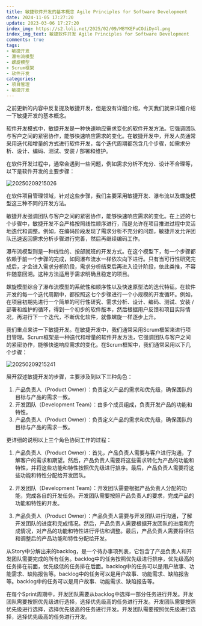 ```yaml
---
title: 敏捷软件开发的基本概念 Agile Principles for Software Development
date: 2024-11-05 17:27:20
update: 2023-03-06 17:27:20
index_img: https://s2.loli.net/2025/02/09/MBYKEFuCOdiDy4l.png
index_img_text: 敏捷软件开发 Agile Principles for Software Development
comments: true
tags:
- 敏捷开发
- 瀑布流模型
- 螺旋模型
- Scrum框架
- 软件开发
categories:
- 项目管理
- 敏捷开发
---
```


之前更新的内容中反复提及敏捷开发，但是没有详细介绍，今天我们就来详细介绍一下敏捷开发的基本概念。

软件开发模式中，敏捷开发是一种快速响应需求变化的软件开发方法。它强调团队与客户之间的紧密协作，能够快速响应需求的变化。在敏捷开发中，开发人员通常采用迭代和增量的方式进行软件开发，每个迭代周期都包含几个步骤，如需求分析、设计、编码、测试、安装 / 部署和维护。

在软件开发过程中，通常会遇到一些问题，例如需求分析不充分、设计不合理等，以下是软件开发的主要步骤：

![20250209215026](https://s2.loli.net/2025/02/09/VhzE3s6MRULSCnv.png)

在软件项目管理领域，针对这些步骤，我们主要采用敏捷开发、瀑布流以及螺旋模型这三种不同的开发方法。

敏捷开发强调团队与客户之间的紧密协作，能够快速响应需求的变化。在上述的七个步骤中，敏捷开发不会严格按照线性顺序进行，而是允许在项目推进过程中灵活地迭代和调整。例如，在编码阶段发现了需求分析不充分的问题，敏捷开发允许团队迅速返回需求分析步骤进行完善，然后再继续编码工作。

瀑布流模型则是一种线性的、按部就班的开发方式。在这个模型下，每一个步骤都依赖于前一个步骤的完成，如同瀑布流水一样依次向下进行。只有当可行性研究完成后，才会进入需求分析阶段，需求分析结束后再进入设计阶段，依此类推，不容许随意回溯。这种方法适用于需求明确且稳定的项目。

螺旋模型综合了瀑布流模型的系统性和顺序性以及快速原型法的迭代特征。在软件开发的每一个迭代周期中，都按照这七个步骤进行一个小规模的开发循环。例如，在项目初期先进行一个简单的可行性研究、需求分析、设计、编码、测试、安装 / 部署和维护的循环，得到一个初步的软件版本，然后根据用户反馈和项目实际情况，再进行下一个迭代，不断优化软件，就像螺旋一样逐步上升。



我们重点来讲一下敏捷开发。在敏捷开发中，我们通常采用Scrum框架来进行项目管理。Scrum框架是一种迭代和增量的软件开发方法，它强调团队与客户之间的紧密协作，能够快速响应需求的变化。在Scrum框架中，我们通常采用以下几个步骤：

![20250209215241](https://s2.loli.net/2025/02/09/MBYKEFuCOdiDy4l.png)

展开叙述敏捷开发的步骤，主要涉及到以下三种角色：

1. 产品负责人（Product Owner）：负责定义产品的需求和优先级，确保团队的目标与产品的需求一致。
2. 开发团队（Development Team）：由多个成员组成，负责开发产品的功能和特性。
3. 产品负责人（Product Owner）：负责定义产品的需求和优先级，确保团队的目标与产品的需求一致。

更详细的说明以上三个角色协同工作的过程：

1. 产品负责人（Product Owner）：首先，产品负责人需要与客户进行沟通，了解客户的需求和期望。然后，产品负责人需要将这些需求转化为产品的功能和特性，并将这些功能和特性按照优先级进行排序。最后，产品负责人需要将这些功能和特性分配给开发团队。

2. 开发团队（Development Team）：开发团队需要根据产品负责人分配的功能，完成各自的开发任务。开发团队需要按照产品负责人的要求，完成产品的功能和特性的开发。

3. 产品负责人（Product Owner）：产品负责人需要与开发团队进行沟通，了解开发团队的进度和完成情况。然后，产品负责人需要根据开发团队的进度和完成情况，对产品的功能和特性进行评估和调整。最后，产品负责人需要将评估和调整后的产品功能和特性分配给开发。

从Story中分解出来的backlog，是一个待办事项列表，它包含了产品负责人和开发团队需要完成的所有任务。backlog中的任务按照优先级进行排序，优先级高的任务排在前面，优先级低的任务排在后面。backlog中的任务可以是用户故事、功能需求、缺陷报告等。backlog中的任务可以是用户故事、功能需求、缺陷报告等。backlog中的任务可以是用户故事、功能需求、缺陷报告等。

在每个Sprint周期中，开发团队需要从backlog中选择一部分任务进行开发。开发团队需要按照优先级进行选择，选择优先级高的任务进行开发。开发团队需要按照优先级进行选择，选择优先级高的任务进行开发。开发团队需要按照优先级进行选择，选择优先级高的任务进行开发。
